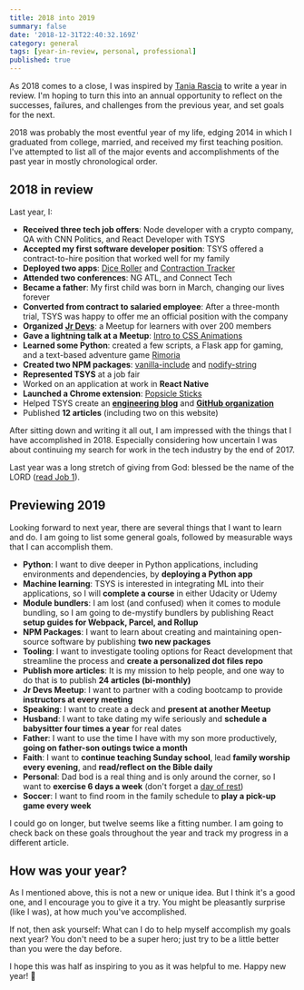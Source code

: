 ```yaml
---
title: 2018 into 2019
summary: false
date: '2018-12-31T22:40:32.169Z'
category: general
tags: [year-in-review, personal, professional]
published: true
---
```


As 2018 comes to a close, I was inspired by [Tania Rascia](https://www.taniarascia.com/2018-into-2019/) to write a year in review. I'm hoping to turn this into an annual opportunity to reflect on the successes, failures, and challenges from the previous year, and set goals for the next.

2018 was probably the most eventful year of my life, edging 2014 in which I graduated from college, married, and received my first teaching position. I've attempted to list all of the major events and accomplishments of the past year in mostly chronological order.

## 2018 in review

Last year, I:

- **Received three tech job offers**: Node developer with a crypto company, QA with CNN Politics, and React Developer with TSYS
- **Accepted my first software developer position**: TSYS offered a contract-to-hire position that worked well for my family
- **Deployed two apps**: [Dice Roller](https://seanmcp.github.io/dice-roller/) and [Contraction Tracker](https://seanmcp.github.io/contraction-tracker/)
- **Attended two conferences**: NG ATL, and Connect Tech
- **Became a father**: My first child was born in March, changing our lives forever
- **Converted from contract to salaried employee**: After a three-month trial, TSYS was happy to offer me an official position with the company
- **Organized** [**Jr Devs**](https://www.meetup.com/jrdevsatl/): a Meetup for learners with over 200 members
- **Gave a lightning talk at a Meetup**: [Intro to CSS Animations](https://github.com/jr-devs/meetup/blob/master/events/june-2018.md)
- **Learned some Python**: created a few scripts, a Flask app for gaming, and a text-based adventure game [Rimoria](https://github.com/SeanMcP/rimoria)
- **Created two NPM packages**: [vanilla-include](https://www.npmjs.com/package/vanilla-include) and [nodify-string](https://www.npmjs.com/package/nodify-string)
- **Represented TSYS** at a job fair
- Worked on an application at work in **React Native**
- **Launched a Chrome extension**: [Popsicle Sticks](https://chrome.google.com/webstore/detail/popsicle-sticks-random-st/lnckbgaeagindapiodcmccfokcmnfecm)
- Helped TSYS create an [**engineering blog**](https://medium.com/tsys-engineering) and [**GitHub organization**](https://github.com/tsys)
- Published **12 articles** (including two on this website)

After sitting down and writing it all out, I am impressed with the things that I have accomplished in 2018. Especially considering how uncertain I was about continuing my search for work in the tech industry by the end of 2017.

Last year was a long stretch of giving from God: blessed be the name of the LORD ([read Job 1](https://www.biblegateway.com/passage/?search=Job+1&version=NKJV)).

## Previewing 2019

Looking forward to next year, there are several things that I want to learn and do. I am going to list some general goals, followed by measurable ways that I can accomplish them.

- **Python**: I want to dive deeper in Python applications, including environments and dependencies, by **deploying a Python app**
- **Machine learning**: TSYS is interested in integrating ML into their applications, so I will **complete a course** in either Udacity or Udemy
- **Module bundlers**: I am lost (and confused) when it comes to module bundling, so I am going to de-mystify bundlers by publishing React **setup guides for Webpack, Parcel, and Rollup**
- **NPM Packages**: I want to learn about creating and maintaining open-source software by publishing **two new packages**
- **Tooling**: I want to investigate tooling options for React development that streamline the process and **create a personalized dot files repo**
- **Publish more articles**: It is my mission to help people, and one way to do that is to publish **24 articles (bi-monthly)**
- **Jr Devs Meetup**: I want to partner with a coding bootcamp to provide **instructors at every meeting**
- **Speaking**: I want to create a deck and **present at another Meetup**
- **Husband**: I want to take dating my wife seriously and **schedule a babysitter four times a year** for real dates
- **Father**: I want to use the time I have with my son more productively, **going on father-son outings twice a month**
- **Faith**: I want to **continue teaching Sunday school**, lead **family worship every evening**, and **read/reflect on the Bible daily**
- **Personal**: Dad bod is a real thing and is only around the corner, so I want to **exercise 6 days a week** (don't forget a [day of rest](https://www.biblegateway.com/passage/?search=Ex+20%3A8-11&version=NKJV))
- **Soccer**: I want to find room in the family schedule to **play a pick-up game every week**

I could go on longer, but twelve seems like a fitting number. I am going to check back on these goals throughout the year and track my progress in a different article.

## How was your year?

As I mentioned above, this is not a new or unique idea. But I think it's a good one, and I encourage you to give it a try. You might be pleasantly surprise (like I was), at how much you've accomplished.

If not, then ask yourself: What can I do to help myself accomplish my goals next year? You don't need to be a super hero; just try to be a little better than you were the day before.

I hope this was half as inspiring to you as it was helpful to me. Happy new year! 🎉
